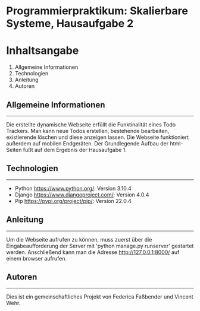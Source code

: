 # Programmierpraktikum: Skalierbare Systeme, Hausaufgabe 2
# Inhaltsangabe
1. Allgemeine Informationen
2. Technologien
3. Anleitung
4. Autoren

## Allgemeine Informationen 
***
Die erstellte dynamische Webseite erfüllt die Funktinalität eines Todo Trackers.
Man kann neue Todos erstellen, bestehende bearbeiten, existierende löschen und diese anzeigen lassen.
Die Webseite funktioniert außerdem auf mobilen Endgeräten.
Der Grundlegende Aufbau der html-Seiten fußt auf dem Ergebnis der Hausaufgabe 1.

## Technologien
***
* Python https://www.python.org/: Version 3.10.4
* Django https://www.djangoproject.com/: Version 4.0.4
* Pip https://pypi.org/project/pip/: Version 22.0.4
 
## Anleitung
***
Um die Webseite aufrufen zu können, muss zuerst über die Eingabeaufforderung der Server mit 'python manage.py runserver' gestartet werden.
Anschließend kann man die Adresse http://127.0.0.1:8000/ auf einem browser aufrufen.

## Autoren
***
Dies ist ein gemeinschaftliches Projekt von Federica Faßbender und Vincent Wehr.

